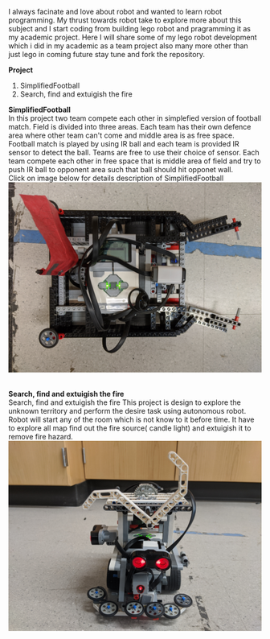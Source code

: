 I always facinate and love about robot and wanted to learn robot programming. My thrust towards robot take to explore more about this 
subject and I start coding from building lego robot and pragramming it as my academic project. Here I will share some of my lego robot 
development which i did in my academic as a team project also many more other than just lego in coming future stay tune and fork the 
repository.

**Project**
  1) SimplifiedFootball
  2) Search, find and extuigish the fire
  
  **SimplifiedFootball**<br/>
In this project two team compete each other in simplefied version of football match. Field is divided into three areas. Each team has their own defence area where other team can't come and middle area is as free space. Football match is played by using IR ball and each team is provided IR sensor to detect the ball. Teams are free to use their choice of sensor. Each team compete each other in free space that is middle area of field and try to push IR ball to opponent area such that ball should hit opponet wall.
<br/>Click on image below for details description of SimplifiedFootball
[![Watch Video here](https://github.com/BhaskarTrivedi/Robotics/blob/master/SimplifiedFootball/Image/IMG_20191212_170613.jpg)](https://github.com/BhaskarTrivedi/Robotics/tree/master/SimplifiedFootball)
 
<br/>**Search, find and extuigish the fire**<br/>
Search, find and extuigish the fire This project is design to explore the unknown territory and perform the desire task using autonomous 
robot. Robot will start any of the room which is not know to it before time. It have to explore all map find out the fire source( candle 
light) and extuigish it to remove fire hazard.
[![Watch Video here](https://github.com/BhaskarTrivedi/Robotics/blob/master/Search_find_extuigish_the_fire/Image/IMG_20191125_133910.jpg)](https://github.com/BhaskarTrivedi/Robotics/tree/master/Search_find_extuigish_the_fire)
